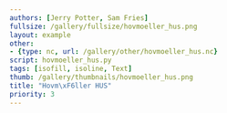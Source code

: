 ```yaml
---
authors: [Jerry Potter, Sam Fries]
fullsize: /gallery/fullsize/hovmoeller_hus.png
layout: example
other:
- {type: nc, url: /gallery/other/hovmoeller_hus.nc}
script: hovmoeller_hus.py
tags: [isofill, isoline, Text]
thumb: /gallery/thumbnails/hovmoeller_hus.png
title: "Hovm\xF6ller HUS"
priority: 3
---
```

